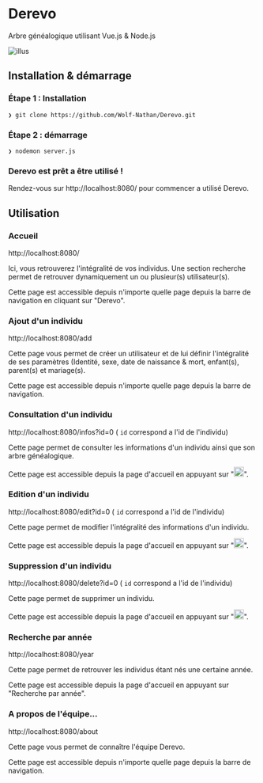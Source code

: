 # Derevo
Arbre généalogique utilisant Vue.js & Node.js

![illus](https://raw.githubusercontent.com/Wolf-Nathan/VueJS_Project/master/assets/images/home.jpg)

## Installation & démarrage

### Étape 1 : Installation
``` 
❯ git clone https://github.com/Wolf-Nathan/Derevo.git
```
### Étape 2 : démarrage
``` 
❯ nodemon server.js
```
### Derevo est prêt a être utilisé !
Rendez-vous sur http://localhost:8080/ pour commencer a utilisé Derevo.

## Utilisation

### Accueil
http://localhost:8080/

Ici, vous retrouverez l'intégralité de vos individus. Une section recherche permet de retrouver dynamiquement un ou plusieur(s) utilisateur(s).

Cette page est accessible depuis n'importe quelle page depuis la barre de navigation en cliquant sur "Derevo".

### Ajout d'un individu
http://localhost:8080/add

Cette page vous permet de créer un utilisateur et de lui définir l'intégralité de ses paramètres (Identité, sexe, date de naissance & mort, enfant(s), parent(s) et mariage(s).

Cette page est accessible depuis n'importe quelle page depuis la barre de navigation.

### Consultation d'un individu
http://localhost:8080/infos?id=0 ( ``` id ``` correspond a l'id de l'individu)

Cette page permet de consulter les informations d'un individu ainsi que son arbre généalogique.

Cette page est accessible depuis la page d'accueil en appuyant sur "<img src="https://s2.qwant.com/thumbr/0x380/5/4/d0a4c2489712695fc6c16abb9bb5fb96daf05e996081c1ef22d3933e50f211/logo_oeil_ouvert.png?u=http%3A%2F%2Fwww.tnba.org%2Fsites%2Fdefault%2Ffiles%2Fimages%2Flogo_oeil_ouvert.png&q=0&b=1&p=0&a=1" width="20" height="20">".

### Edition d'un individu
http://localhost:8080/edit?id=0 ( ``` id ``` correspond a l'id de l'individu)

Cette page permet de modifier l'intégralité des informations d'un individu.

Cette page est accessible depuis la page d'accueil en appuyant sur "<img src="https://s2.qwant.com/thumbr/0x380/4/3/72b940eb38dda9449ab1fd7adba656e7ef1322a4b4bf742f2a66e79e106730/1024px-Simpleicons_Business_pencil.svg.png?u=https%3A%2F%2Fupload.wikimedia.org%2Fwikipedia%2Fcommons%2Fthumb%2Fa%2Fa2%2FSimpleicons_Business_pencil.svg%2F1024px-Simpleicons_Business_pencil.svg.png&q=0&b=1&p=0&a=1" width="20" height="20">".

### Suppression d'un individu
http://localhost:8080/delete?id=0 ( ``` id ``` correspond a l'id de l'individu)

Cette page permet de supprimer un individu.

Cette page est accessible depuis la page d'accueil en appuyant sur "<img src="https://s1.qwant.com/thumbr/0x0/0/8/a042edced9092eee077c67d7199c59edb24100ebfee7d198e2b61c89f6c17e/70757.svg.jpg?u=https%3A%2F%2Fimage.flaticon.com%2Ficons%2Fsvg%2F70%2F70757.svg&q=0&b=1&p=0&a=1" width="20" height="20">".

### Recherche par année
http://localhost:8080/year

Cette page permet de retrouver les individus étant nés une certaine année.

Cette page est accessible depuis la page d'accueil en appuyant sur "Recherche par année".

### A propos de l'équipe...
http://localhost:8080/about

Cette page vous permet de connaître l'équipe Derevo.

Cette page est accessible depuis n'importe quelle page depuis la barre de navigation.
